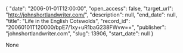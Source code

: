 {
  "date": "2006-01-01T12:00:00", 
  "open_access": false, 
  "target_url": "http://johnshortlandwriter.com/", 
  "description": null, 
  "end_date": null, 
  "title": "Life in the English Cotswolds", 
  "record_id": "20060101T120000/bpE7/1xy+uR1baG238FWvw==", 
  "publisher": "johnshortlandwriter.com", 
  "slug": 13906, 
  "start_date": null
}

None
